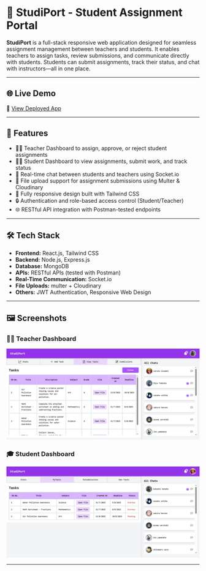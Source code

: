 # 📒 StudiPort - Student Assignment Portal

**StudiPort** is a full-stack responsive web application designed for seamless assignment management between teachers and students. It enables teachers to assign tasks, review submissions, and communicate directly with students. Students can submit assignments, track their status, and chat with instructors—all in one place.

---

## 🌐 Live Demo

🔗 [View Deployed App](https://studi-port.vercel.app/)

---

## 🚀 Features

- 👨‍🏫 Teacher Dashboard to assign, approve, or reject student assignments
- 🧑‍🎓 Student Dashboard to view assignments, submit work, and track status
- 💬 Real-time chat between students and teachers using Socket.io
- 📁 File upload support for assignment submissions using Multer & Cloudinary
- 📱 Fully responsive design built with Tailwind CSS
- 🔒 Authentication and role-based access control (Student/Teacher)
- 🌐 RESTful API integration with Postman-tested endpoints

---


## 🛠️ Tech Stack

- **Frontend:** React.js, Tailwind CSS
- **Backend:** Node.js, Express.js
- **Database:** MongoDB
- **APIs:** RESTful APIs (tested with Postman)
- **Real-Time Communication:** Socket.io
- **File Uploads:** multer + Cloudinary
- **Others:** JWT Authentication, Responsive Web Design

---

## 🖼️ Screenshots

### 👨‍🏫 Teacher Dashboard

![Teacher Dashboard](./Teacher%20Dashboard.jpeg)

### 🎓 Student Dashboard

![Student Dashboard](./Student%20Dashboard.jpeg)


---
